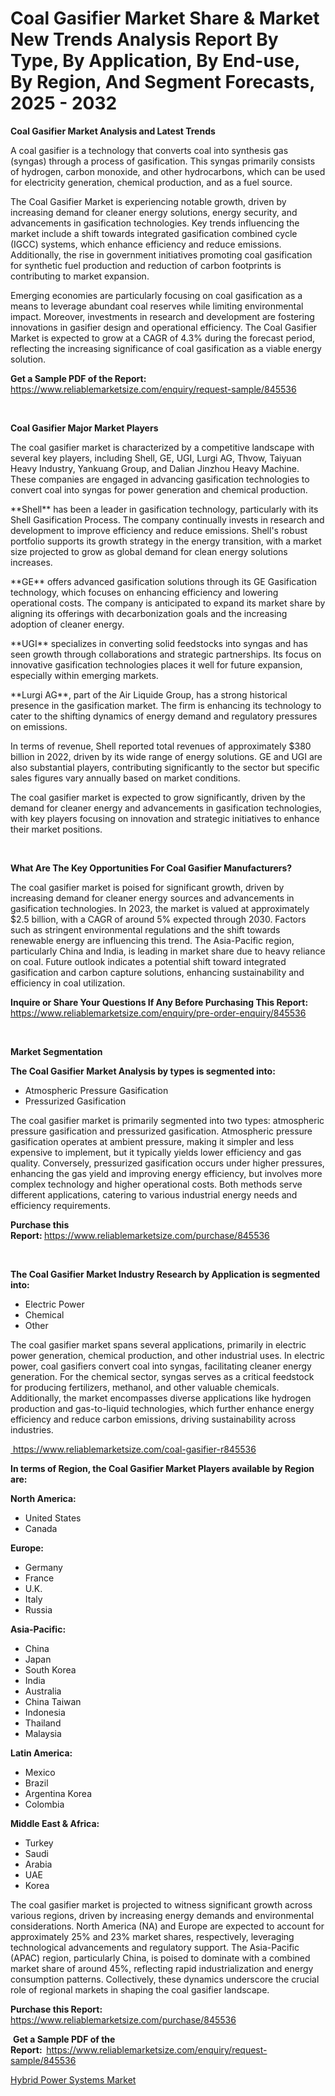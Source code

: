 <p><h1>Coal Gasifier Market Share & Market New Trends Analysis Report By Type, By Application, By End-use, By Region, And Segment Forecasts, 2025 - 2032</h1></p><p><strong>Coal Gasifier Market Analysis and Latest Trends</strong></p>
<p><p>A coal gasifier is a technology that converts coal into synthesis gas (syngas) through a process of gasification. This syngas primarily consists of hydrogen, carbon monoxide, and other hydrocarbons, which can be used for electricity generation, chemical production, and as a fuel source. </p><p>The Coal Gasifier Market is experiencing notable growth, driven by increasing demand for cleaner energy solutions, energy security, and advancements in gasification technologies. Key trends influencing the market include a shift towards integrated gasification combined cycle (IGCC) systems, which enhance efficiency and reduce emissions. Additionally, the rise in government initiatives promoting coal gasification for synthetic fuel production and reduction of carbon footprints is contributing to market expansion. </p><p>Emerging economies are particularly focusing on coal gasification as a means to leverage abundant coal reserves while limiting environmental impact. Moreover, investments in research and development are fostering innovations in gasifier design and operational efficiency. The Coal Gasifier Market is expected to grow at a CAGR of 4.3% during the forecast period, reflecting the increasing significance of coal gasification as a viable energy solution.</p></p>
<p><strong>Get a Sample PDF of the Report:&nbsp;</strong> <a href="https://www.reliablemarketsize.com/enquiry/request-sample/845536?utm_campaign=2042&utm_medium=2&utm_source=Github&utm_content=ia&utm_term=13022025&utm_id=coal-gasifier">https://www.reliablemarketsize.com/enquiry/request-sample/845536</a></p>
<p>&nbsp;</p>
<p><strong>Coal Gasifier Major Market Players</strong></p>
<p><p>The coal gasifier market is characterized by a competitive landscape with several key players, including Shell, GE, UGI, Lurgi AG, Thvow, Taiyuan Heavy Industry, Yankuang Group, and Dalian Jinzhou Heavy Machine. These companies are engaged in advancing gasification technologies to convert coal into syngas for power generation and chemical production.</p><p>**Shell** has been a leader in gasification technology, particularly with its Shell Gasification Process. The company continually invests in research and development to improve efficiency and reduce emissions. Shell's robust portfolio supports its growth strategy in the energy transition, with a market size projected to grow as global demand for clean energy solutions increases.</p><p>**GE** offers advanced gasification solutions through its GE Gasification technology, which focuses on enhancing efficiency and lowering operational costs. The company is anticipated to expand its market share by aligning its offerings with decarbonization goals and the increasing adoption of cleaner energy.</p><p>**UGI** specializes in converting solid feedstocks into syngas and has seen growth through collaborations and strategic partnerships. Its focus on innovative gasification technologies places it well for future expansion, especially within emerging markets.</p><p>**Lurgi AG**, part of the Air Liquide Group, has a strong historical presence in the gasification market. The firm is enhancing its technology to cater to the shifting dynamics of energy demand and regulatory pressures on emissions.</p><p>In terms of revenue, Shell reported total revenues of approximately $380 billion in 2022, driven by its wide range of energy solutions. GE and UGI are also substantial players, contributing significantly to the sector but specific sales figures vary annually based on market conditions.</p><p>The coal gasifier market is expected to grow significantly, driven by the demand for cleaner energy and advancements in gasification technologies, with key players focusing on innovation and strategic initiatives to enhance their market positions.</p></p>
<p>&nbsp;</p>
<p><strong>What Are The Key Opportunities For Coal Gasifier Manufacturers?</strong></p>
<p><p>The coal gasifier market is poised for significant growth, driven by increasing demand for cleaner energy sources and advancements in gasification technologies. In 2023, the market is valued at approximately $2.5 billion, with a CAGR of around 5% expected through 2030. Factors such as stringent environmental regulations and the shift towards renewable energy are influencing this trend. The Asia-Pacific region, particularly China and India, is leading in market share due to heavy reliance on coal. Future outlook indicates a potential shift toward integrated gasification and carbon capture solutions, enhancing sustainability and efficiency in coal utilization.</p></p>
<p><strong>Inquire or Share Your Questions If Any Before Purchasing This Report:</strong> <a href="https://www.reliablemarketsize.com/enquiry/pre-order-enquiry/845536?utm_campaign=2042&utm_medium=2&utm_source=Github&utm_content=ia&utm_term=13022025&utm_id=coal-gasifier">https://www.reliablemarketsize.com/enquiry/pre-order-enquiry/845536</a></p>
<p>&nbsp;</p>
<p><strong>Market Segmentation</strong></p>
<p><strong>The Coal Gasifier Market Analysis by types is segmented into:</strong></p>
<p><ul><li>Atmospheric Pressure Gasification</li><li>Pressurized Gasification</li></ul></p>
<p><p>The coal gasifier market is primarily segmented into two types: atmospheric pressure gasification and pressurized gasification. Atmospheric pressure gasification operates at ambient pressure, making it simpler and less expensive to implement, but it typically yields lower efficiency and gas quality. Conversely, pressurized gasification occurs under higher pressures, enhancing the gas yield and improving energy efficiency, but involves more complex technology and higher operational costs. Both methods serve different applications, catering to various industrial energy needs and efficiency requirements.</p></p>
<p><strong>Purchase this Report:&nbsp;</strong><a href="https://www.reliablemarketsize.com/purchase/845536?utm_campaign=2042&utm_medium=2&utm_source=Github&utm_content=ia&utm_term=13022025&utm_id=coal-gasifier">https://www.reliablemarketsize.com/purchase/845536</a></p>
<p>&nbsp;</p>
<p><strong>The Coal Gasifier Market Industry Research by Application is segmented into:</strong></p>
<p><ul><li>Electric Power</li><li>Chemical</li><li>Other</li></ul></p>
<p><p>The coal gasifier market spans several applications, primarily in electric power generation, chemical production, and other industrial uses. In electric power, coal gasifiers convert coal into syngas, facilitating cleaner energy generation. For the chemical sector, syngas serves as a critical feedstock for producing fertilizers, methanol, and other valuable chemicals. Additionally, the market encompasses diverse applications like hydrogen production and gas-to-liquid technologies, which further enhance energy efficiency and reduce carbon emissions, driving sustainability across industries.</p></p>
<p><a href="https://www.reliablemarketsize.com/coal-gasifier-r845536?utm_campaign=2042&utm_medium=2&utm_source=Github&utm_content=ia&utm_term=13022025&utm_id=coal-gasifier">&nbsp;https://www.reliablemarketsize.com/coal-gasifier-r845536</a></p>
<p><strong>In terms of Region, the Coal Gasifier Market Players available by Region are:</strong></p>
<p>
    <p> <strong> North America: </strong>
        <ul>
            <li>United States</li>
            <li>Canada</li>
        </ul>
        </p> 
    <p> <strong> Europe: </strong>
        <ul>
            <li>Germany</li>
            <li>France</li>
            <li>U.K.</li>
            <li>Italy</li>
            <li>Russia</li>
        </ul>
        </p> 
    <p> <strong> Asia-Pacific: </strong>
        <ul>
            <li>China</li>
            <li>Japan</li>
            <li>South Korea</li>
            <li>India</li>
            <li>Australia</li>
            <li>China Taiwan</li>
            <li>Indonesia</li>
            <li>Thailand</li>
            <li>Malaysia</li>
        </ul>
        </p> 
    <p> <strong> Latin America: </strong>
        <ul>
            <li>Mexico</li>
            <li>Brazil</li>
            <li>Argentina Korea</li>
            <li>Colombia</li>
        </ul>
        </p> 
    <p> <strong> Middle East & Africa: </strong>
        <ul>
            <li>Turkey</li>
            <li>Saudi</li>
            <li>Arabia</li>
            <li>UAE</li>
            <li>Korea</li>
        </ul>
    </p>
    </p>
<p><p>The coal gasifier market is projected to witness significant growth across various regions, driven by increasing energy demands and environmental considerations. North America (NA) and Europe are expected to account for approximately 25% and 23% market shares, respectively, leveraging technological advancements and regulatory support. The Asia-Pacific (APAC) region, particularly China, is poised to dominate with a combined market share of around 45%, reflecting rapid industrialization and energy consumption patterns. Collectively, these dynamics underscore the crucial role of regional markets in shaping the coal gasifier landscape.</p></p>
<p><strong>Purchase this Report: </strong><a href="https://www.reliablemarketsize.com/purchase/845536?utm_campaign=2042&utm_medium=2&utm_source=Github&utm_content=ia&utm_term=13022025&utm_id=coal-gasifier">https://www.reliablemarketsize.com/purchase/845536</a></p>
<p>&nbsp;<strong>Get a Sample PDF of the Report:&nbsp;&nbsp;</strong><a href="https://www.reliablemarketsize.com/enquiry/request-sample/845536?utm_campaign=2042&utm_medium=2&utm_source=Github&utm_content=ia&utm_term=13022025&utm_id=coal-gasifier">https://www.reliablemarketsize.com/enquiry/request-sample/845536</a></p>
<p><strong></strong></p>
<p><p><a href="https://github.com/XavierTyler76/Market-Research-Report-List-1/blob/main/hybrid-power-systems-market.md?utm_campaign=2042&utm_medium=2&utm_source=Github&utm_content=ia&utm_term=13022025&utm_id=coal-gasifier">Hybrid Power Systems Market</a></p></p>